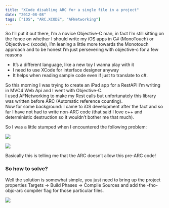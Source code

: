 ```yaml
---
title: "XCode disabling ARC for a single file in a project"
date: "2012-08-08"
tags: ["IOS", "ARC.XCODE", "AFNetworking"]
---
```


So I’ll put it out there, I’m a novice Objective-C man, in fact I’m still sitting on the fence on whether I should write my iOS apps in C# (MonoTouch) or Objective-c (xcode), I’m leaning a little more towards the Monotouch approach and to be honest I’m just persevering with objective-c for a few reasons

  * It’s a different language, like a new toy I wanna play with it
  * I need to use XCode for interface designer anyway
  * It helps when reading sample code even if just to translate to c#.

So this morning I was trying to create an iPad app for a RestAPI I’m writing in MVC4 Web Api and I went with Objective-C.   
I used AFNetworking to make my Rest calls but unfortunately this library was written before ARC (Automatic reference counting).   
Now for some background: I came to iOS development after the fact and so far I have not had to write non-ARC code (that said I love c++ and deterministic destruction so it wouldn’t bother me that much).

So I was a little stumped when I encountered the following problem:

![](/images/./image.axd?picture=image_thumb_206.png)

![](/images/./image.axd?picture=image_thumb_207.png)

Basically this is telling me that the ARC doesn’t allow this pre-ARC code!

### So how to solve?

Well the solution is somewhat simple, you just need to bring up the project properties Targets -> Build Phases -> Compile Sources and add the -fno-objc-arc compiler flag for those particular files.

![](/images/./image.axd?picture=image_thumb_208.png)
